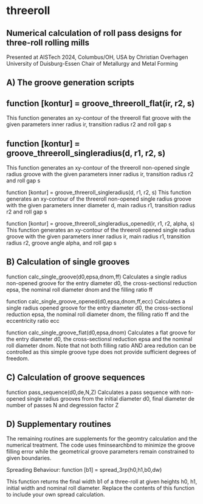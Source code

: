 # threeroll
Numerical calculation of roll pass designs for three-roll rolling mills
-----------------------------------------------------------------------

Presented at AISTech 2024, Columbus/OH, USA
by Christian Overhagen
University of Duisburg-Essen
Chair of Metallurgy and Metal Forming




A) The groove generation scripts
--------------------------------


function [kontur] = groove_threeroll_flat(ir, r2, s)
---
This function generates an xy-contour of the threeroll flat groove with the given parameters inner radius ir, transition radius r2 and roll gap s



function [kontur] = groove_threeroll_singleradius(d, r1, r2, s)
---
This function generates an xy-contour of the threeroll non-opened single radius groove with the given parameters inner radius ir, transition radius r2 and roll gap s



function [kontur] = groove_threeroll_singleradius(d, r1, r2, s)
This function generates an xy-contour of the threeroll non-opened single radius groove with the given parameters inner diameter d, main radius r1, transition radius r2 and roll gap s



function [kontur] = groove_threeroll_singleradius_opened(ir, r1, r2, alpha, s)
This function generates an xy-contour of the threeroll opened single radius groove with the given parameters inner radius ir, main radius r1, transition radius r2, groove angle alpha, and roll gap s



B) Calculation of single grooves
----------------------------------

function calc_single_groove(d0,epsa,dnom,ff)
Calculates a single radius non-opened groove for the entry diameter d0, the cross-sectionsl reduction epsa, the nominal roll diameter dnom and the filling ratio ff

function calc_single_groove_opened(d0,epsa,dnom,ff,ecc)
Calculates a single radius opened groove for the entry diameter d0, the cross-sectionsl reduction epsa, the nominal roll diameter dnom, the filling ratio ff and the eccentricity ratio ecc

function calc_single_groove_flat(d0,epsa,dnom)
Calculates a flat groove for the entry diameter d0, the cross-sectionsl reduction epsa and the nominal roll diameter dnom. Note that not both filling ratio AND area redution can be controlled as this simple groove type does not provide sufficient degrees of freedom.

C) Calculation of groove sequences
----------------------------------
function pass_sequence(d0,de,N,Z)
Calculates a pass sequence with non-opened single radius grooves from the initial diameter d0, final diameter de number of passes N and degression factor Z


D) Supplementary routines
-------------------------

The remaining routines are supplements for the geomtry calculation and the numerical treatment.
The code uses fminsearchbnd to minimize the groove filling error while the geometrical groove parameters remain constrained to given boundaries.

Spreading Behaviour:
function [b1] = spread_3rp(h0,h1,b0,dw)

This function returns the final width b1 of a three-roll at given heights h0, h1, initial width and nominal roll diameter. Replace the contents of this function to include your own spread calculation.

